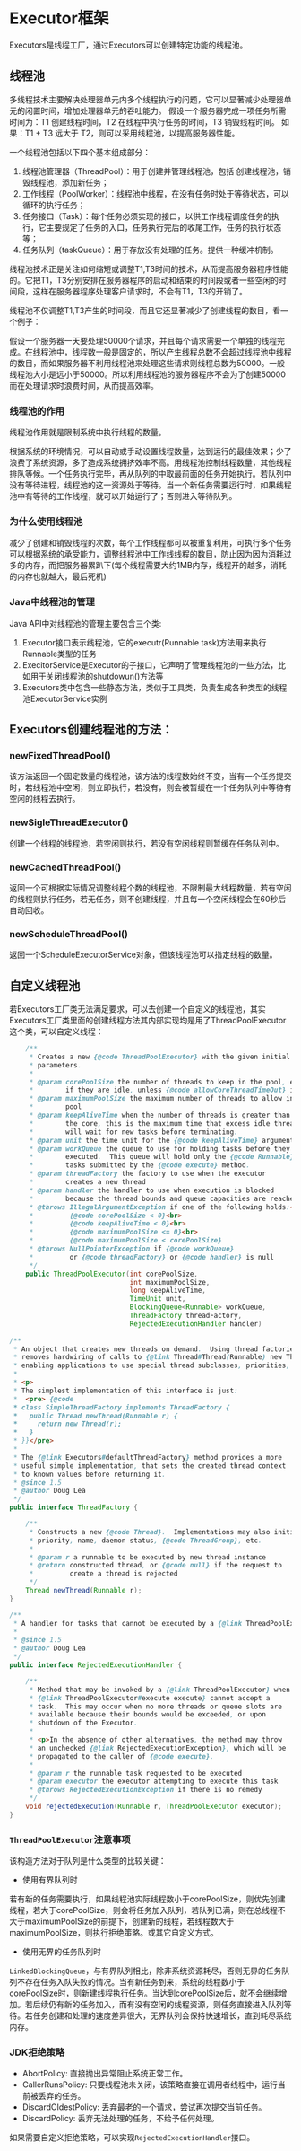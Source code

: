 # Executor框架

Executors是线程工厂，通过Executors可以创建特定功能的线程池。

## 线程池
多线程技术主要解决处理器单元内多个线程执行的问题，它可以显著减少处理器单元的闲置时间，增加处理器单元的吞吐能力。 
假设一个服务器完成一项任务所需时间为：T1 创建线程时间，T2 在线程中执行任务的时间，T3 销毁线程时间。 
如果：T1 + T3 远大于 T2，则可以采用线程池，以提高服务器性能。

一个线程池包括以下四个基本组成部分： 
1. 线程池管理器（ThreadPool）：用于创建并管理线程池，包括 创建线程池，销毁线程池，添加新任务； 
2. 工作线程（PoolWorker）：线程池中线程，在没有任务时处于等待状态，可以循环的执行任务； 
3. 任务接口（Task）：每个任务必须实现的接口，以供工作线程调度任务的执行，它主要规定了任务的入口，任务执行完后的收尾工作，任务的执行状态等； 
4. 任务队列（taskQueue）：用于存放没有处理的任务。提供一种缓冲机制。

线程池技术正是关注如何缩短或调整T1,T3时间的技术，从而提高服务器程序性能的。它把T1，T3分别安排在服务器程序的启动和结束的时间段或者一些空闲的时间段，这样在服务器程序处理客户请求时，不会有T1，T3的开销了。

线程池不仅调整T1,T3产生的时间段，而且它还显著减少了创建线程的数目，看一个例子：

假设一个服务器一天要处理50000个请求，并且每个请求需要一个单独的线程完成。在线程池中，线程数一般是固定的，所以产生线程总数不会超过线程池中线程的数目，而如果服务器不利用线程池来处理这些请求则线程总数为50000。一般线程池大小是远小于50000。所以利用线程池的服务器程序不会为了创建50000而在处理请求时浪费时间，从而提高效率。

### 线程池的作用

线程池作用就是限制系统中执行线程的数量。

根据系统的环境情况，可以自动或手动设置线程数量，达到运行的最佳效果；少了浪费了系统资源，多了造成系统拥挤效率不高。用线程池控制线程数量，其他线程 排队等候。一个任务执行完毕，再从队列的中取最前面的任务开始执行。若队列中没有等待进程，线程池的这一资源处于等待。当一个新任务需要运行时，如果线程池中有等待的工作线程，就可以开始运行了；否则进入等待队列。

### 为什么使用线程池

减少了创建和销毁线程的次数，每个工作线程都可以被重复利用，可执行多个任务
可以根据系统的承受能力，调整线程池中工作线线程的数目，防止因为因为消耗过多的内存，而把服务器累趴下(每个线程需要大约1MB内存，线程开的越多，消耗的内存也就越大，最后死机)

### Java中线程池的管理

Java API中对线程池的管理主要包含三个类: 
1. Executor接口表示线程池，它的executr(Runnable task)方法用来执行Runnable类型的任务 
2. ExecitorService是Executor的子接口，它声明了管理线程池的一些方法，比如用于关闭线程池的shutdowun()方法等 
3. Executors类中包含一些静态方法，类似于工具类，负责生成各种类型的线程池ExecutorService实例

## Executors创建线程池的方法：

### newFixedThreadPool()

该方法返回一个固定数量的线程池，该方法的线程数始终不变，当有一个任务提交时，若线程池中空闲，则立即执行，若没有，则会被暂缓在一个任务队列中等待有空闲的线程去执行。

### newSigleThreadExecutor()

创建一个线程的线程池，若空闲则执行，若没有空闲线程则暂缓在任务队列中。

### newCachedThreadPool()

返回一个可根据实际情况调整线程个数的线程池，不限制最大线程数量，若有空闲的线程则执行任务，若无任务，则不创建线程，并且每一个空闲线程会在60秒后自动回收。

### newScheduleThreadPool()

返回一个ScheduleExecutorService对象，但该线程池可以指定线程的数量。

## 自定义线程池

若Executors工厂类无法满足要求，可以去创建一个自定义的线程池，其实Executors工厂类里面的创建线程方法其内部实现均是用了ThreadPoolExecutor这个类，可以自定义线程：

```java
    /**
     * Creates a new {@code ThreadPoolExecutor} with the given initial
     * parameters.
     *
     * @param corePoolSize the number of threads to keep in the pool, even
     *        if they are idle, unless {@code allowCoreThreadTimeOut} is set
     * @param maximumPoolSize the maximum number of threads to allow in the
     *        pool
     * @param keepAliveTime when the number of threads is greater than
     *        the core, this is the maximum time that excess idle threads
     *        will wait for new tasks before terminating.
     * @param unit the time unit for the {@code keepAliveTime} argument
     * @param workQueue the queue to use for holding tasks before they are
     *        executed.  This queue will hold only the {@code Runnable}
     *        tasks submitted by the {@code execute} method.
     * @param threadFactory the factory to use when the executor
     *        creates a new thread
     * @param handler the handler to use when execution is blocked
     *        because the thread bounds and queue capacities are reached
     * @throws IllegalArgumentException if one of the following holds:<br>
     *         {@code corePoolSize < 0}<br>
     *         {@code keepAliveTime < 0}<br>
     *         {@code maximumPoolSize <= 0}<br>
     *         {@code maximumPoolSize < corePoolSize}
     * @throws NullPointerException if {@code workQueue}
     *         or {@code threadFactory} or {@code handler} is null
     */
    public ThreadPoolExecutor(int corePoolSize,
                              int maximumPoolSize,
                              long keepAliveTime,
                              TimeUnit unit,
                              BlockingQueue<Runnable> workQueue,
                              ThreadFactory threadFactory,
                              RejectedExecutionHandler handler)
                              
/**
 * An object that creates new threads on demand.  Using thread factories
 * removes hardwiring of calls to {@link Thread#Thread(Runnable) new Thread},
 * enabling applications to use special thread subclasses, priorities, etc.
 *
 * <p>
 * The simplest implementation of this interface is just:
 *  <pre> {@code
 * class SimpleThreadFactory implements ThreadFactory {
 *   public Thread newThread(Runnable r) {
 *     return new Thread(r);
 *   }
 * }}</pre>
 *
 * The {@link Executors#defaultThreadFactory} method provides a more
 * useful simple implementation, that sets the created thread context
 * to known values before returning it.
 * @since 1.5
 * @author Doug Lea
 */
public interface ThreadFactory {

    /**
     * Constructs a new {@code Thread}.  Implementations may also initialize
     * priority, name, daemon status, {@code ThreadGroup}, etc.
     *
     * @param r a runnable to be executed by new thread instance
     * @return constructed thread, or {@code null} if the request to
     *         create a thread is rejected
     */
    Thread newThread(Runnable r);
}

/**
 * A handler for tasks that cannot be executed by a {@link ThreadPoolExecutor}.
 *
 * @since 1.5
 * @author Doug Lea
 */
public interface RejectedExecutionHandler {

    /**
     * Method that may be invoked by a {@link ThreadPoolExecutor} when
     * {@link ThreadPoolExecutor#execute execute} cannot accept a
     * task.  This may occur when no more threads or queue slots are
     * available because their bounds would be exceeded, or upon
     * shutdown of the Executor.
     *
     * <p>In the absence of other alternatives, the method may throw
     * an unchecked {@link RejectedExecutionException}, which will be
     * propagated to the caller of {@code execute}.
     *
     * @param r the runnable task requested to be executed
     * @param executor the executor attempting to execute this task
     * @throws RejectedExecutionException if there is no remedy
     */
    void rejectedExecution(Runnable r, ThreadPoolExecutor executor);
}
```
### `ThreadPoolExecutor`注意事项

该构造方法对于队列是什么类型的比较关键：

* 使用有界队列时

若有新的任务需要执行，如果线程池实际线程数小于corePoolSize，则优先创建线程，若大于corePoolSize，则会将任务加入队列，若队列已满，则在总线程不大于maximumPoolSize的前提下，创建新的线程，若线程数大于maximumPoolSize，则执行拒绝策略。或其它自定义方式。

* 使用无界的任务队列时

`LinkedBlockingQueue`，与有界队列相比，除非系统资源耗尽，否则无界的任务队列不存在任务入队失败的情况。当有新任务到来，系统的线程数小于corePoolSize时，则新建线程执行任务。当达到corePoolSize后，就不会继续增加。若后续仍有新的任务加入，而有没有空闲的线程资源，则任务直接进入队列等待。若任务创建和处理的速度差异很大，无界队列会保持快速增长，直到耗尽系统内存。

### JDK拒绝策略

* AbortPolicy: 直接抛出异常阻止系统正常工作。
* CallerRunsPolicy: 只要线程池未关闭，该策略直接在调用者线程中，运行当前被丢弃的任务。
* DiscardOldestPolicy: 丢弃最老的一个请求，尝试再次提交当前任务。
* DiscardPolicy: 丢弃无法处理的任务，不给予任何处理。

如果需要自定义拒绝策略，可以实现`RejectedExecutionHandler`接口。

